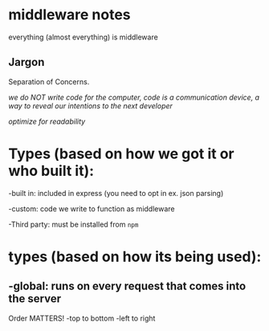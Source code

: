 # middleware notes
everything (almost everything) is middleware

## Jargon

Separation of Concerns.

_we do NOT write code for the computer, code is a communication device, a way to reveal our intentions to the next developer_

_optimize for readability_


# Types (based on how we got it or who built it):

-built in: included in express (you need to opt in ex. json parsing)

-custom: code we write to function as middleware

-Third party: must be installed from `npm`

# types (based on how its being used):
-global: runs on every request that comes into the server
-

Order MATTERS! 
-top to bottom
-left to right

